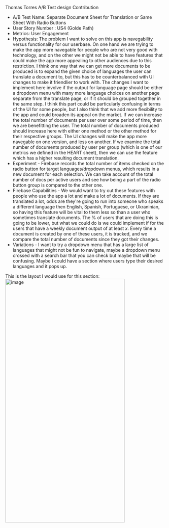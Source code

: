 
Thomas Torres A/B Test design Contribution
* A/B Test Name: Separate Document Sheet for Translation or Same Sheet With Radio Buttons
* User Story Number : US4 (Golde Path)
* Metrics: User Engagement
* Hypothesis: The problem I want to solve on this app is navegability versus functionality for our userbase. On one hand we are trying to make the app more navegable for people who are not very good with technology, and on the other we might not be able to have features that could make the app more appealing to other audiences due to this restriction. I think one way that we can get more documents to be produced is to expand the given choice of languages the user can translate a document to, but this has to be counterbalanced with UI changes to make it friendlier to work with. The changes I want to implement here involve if the output for language page should be either a dropdown menu with many more language choices on another page separate from the translate page, or if it should be grouped together in the same step.  I think this part could be particularly confusing in terms of the UI for some people, but I also think that we add more flexibility to the app and could broaden its appeal on the market.  If we can increase the total number of documents per user over some period of time, then we are benefitting the user. The total number of documents produced should increase here with either one method or the other method for their respective groups. The UI changes will make the app more navegable on one version, and less on another. If we examine the total number of documents produced by user per group (which is one of our metrics we defined in the HEART sheet), then we can use the feature which has a higher resulting document translation.
* Experiment - Firebase records the total number of items checked on the radio button for target languages/dropdown menus, which results in a new document for each selection. We can take account of the total number of docs per active users and see how being a part of the radio button group is compared to the other one.
* Firebase Capabilities - We would want to try out these features with people who use the app a lot and make a lot of documents. If they are translated a lot, odds are they're going to run into someone who speaks a different language then English, Spanish, Portuguese, or Ukraninian, so having this feature will be vital to them less so than a user who sometimes translate documents. The % of users that are doing this is going to be lower, but what we could do is we could implement if for the users that have a weekly document output of at least $x$. Every time a document is created by one of these users, it is tracked, and we compare the total number of documents since they got their changes.  
* Variations - I want to try a dropdown menu that has a large list of languages that might not be fun to navigate, maybe a dropdown menu crossed with a search bar that you can check but maybe that will be confusing. Maybe I could have a section where users type their desired languages and it pops up.

This is the layout I would use for this section:
<img width="376" height="765" alt="image" src="https://github.com/user-attachments/assets/fe1dfde5-3142-446c-b629-cbbcfbff426c" />

